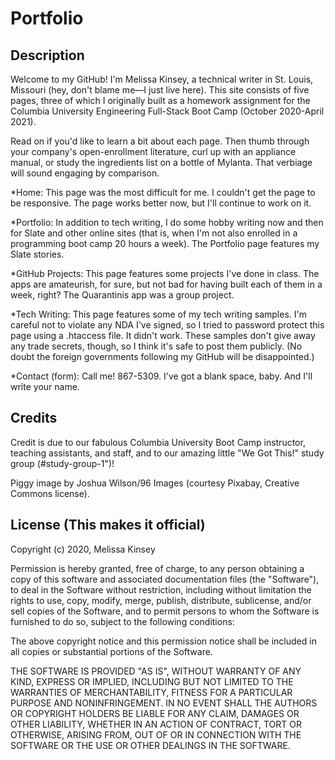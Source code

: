 # Portfolio

## Description

Welcome to my GitHub! I'm Melissa Kinsey, a technical writer in St. Louis, Missouri (hey, don't blame me—I just live here). This site consists of five pages, three of which I originally built as a homework assignment for the Columbia University Engineering Full-Stack Boot Camp (October 2020-April 2021).

Read on if you'd like to learn a bit about each page. Then thumb through your company's open-enrollment literature, curl up with an appliance manual, or study the ingredients list on a bottle of Mylanta. That verbiage will sound engaging by comparison.

\*Home: This page was the most difficult for me. I couldn't get the page to be responsive. The page works better now, but I'll continue to work on it.

\*Portfolio: In addition to tech writing, I do some hobby writing now and then for Slate and other online sites (that is, when I'm not also enrolled in a programming boot camp 20 hours a week). The Portfolio page features my Slate stories.

\*GitHub Projects: This page features some projects I've done in class. The apps are amateurish, for sure, but not bad for having built each of them in a week, right? The Quarantinis app was a group project.

\*Tech Writing: This page features some of my tech writing samples. I'm careful not to violate any NDA I've signed, so I tried to password protect this page using a .htaccess file. It didn't work. These samples don't give away any trade secrets, though, so I think it's safe to post them publicly. (No doubt the foreign governments following my GitHub will be disappointed.)

\*Contact (form): Call me! 867-5309. I've got a blank space, baby. And I'll write your name.

## Credits

Credit is due to our fabulous Columbia University Boot Camp instructor, teaching assistants, and staff, and to our amazing little "We Got This!" study group (#study-group-1")!

Piggy image by Joshua Wilson/96 Images (courtesy Pixabay, Creative Commons license).

## License (This makes it official)

Copyright (c) 2020, Melissa Kinsey

Permission is hereby granted, free of charge, to any person obtaining a copy
of this software and associated documentation files (the "Software"), to deal
in the Software without restriction, including without limitation the rights
to use, copy, modify, merge, publish, distribute, sublicense, and/or sell
copies of the Software, and to permit persons to whom the Software is
furnished to do so, subject to the following conditions:

The above copyright notice and this permission notice shall be included in all
copies or substantial portions of the Software.

THE SOFTWARE IS PROVIDED "AS IS", WITHOUT WARRANTY OF ANY KIND, EXPRESS OR
IMPLIED, INCLUDING BUT NOT LIMITED TO THE WARRANTIES OF MERCHANTABILITY,
FITNESS FOR A PARTICULAR PURPOSE AND NONINFRINGEMENT. IN NO EVENT SHALL THE
AUTHORS OR COPYRIGHT HOLDERS BE LIABLE FOR ANY CLAIM, DAMAGES OR OTHER
LIABILITY, WHETHER IN AN ACTION OF CONTRACT, TORT OR OTHERWISE, ARISING FROM,
OUT OF OR IN CONNECTION WITH THE SOFTWARE OR THE USE OR OTHER DEALINGS IN THE
SOFTWARE.
